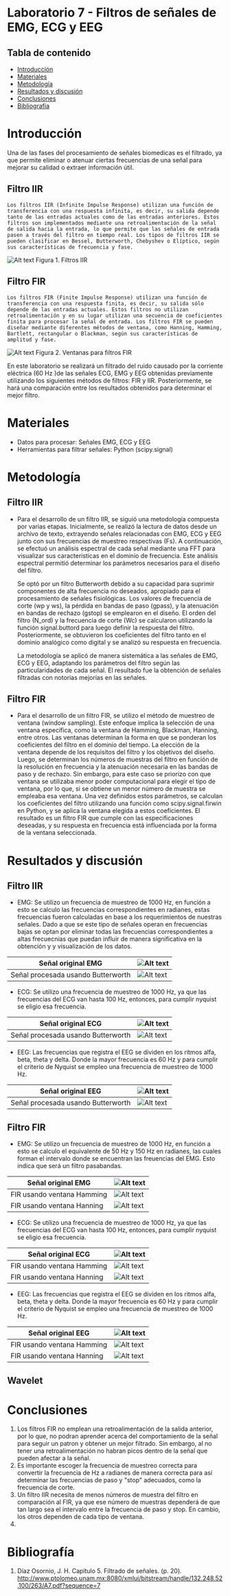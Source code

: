 # Laboratorio 7 - Filtros de señales de EMG, ECG y EEG

## Tabla de contenido
- [Introducción](#Introducción)
- [Materiales](#Materiales)
- [Metodología](#Metodología)
- [Resultados y discusión](#Resultadosydiscusión)
- [Conclusiones](#Conclusiones) 
- [Bibliografía](#Bibliografía)

# Introducción 
Una de las fases del procesamiento de señales biomedicas es el filtrado, ya que permite eliminar o atenuar ciertas frecuencias de una señal para mejorar su calidad o extraer información útil.
## Filtro IIR
    Los filtros IIR (Infinite Impulse Response) utilizan una función de transferencia con una respuesta infinita, es decir, su salida depende tanto de las entradas actuales como de las entradas anteriores. Estos filtros son implementados mediante una retroalimentación de la señal de salida hacia la entrada, lo que permite que las señales de entrada pasen a través del filtro en tiempo real. Los tipos de filtros IIR se pueden clasificar en Bessel, Butterworth, Chebyshev o Elíptico, según sus características de frecuencia y fase.
   ![Alt text](<Imágenes/Tipos de filtro/IIR.PNG>) 
   Figura 1. Filtros IIR

## Filtro FIR
    Los filtros FIR (Finite Impulse Response) utilizan una función de transferencia con una respuesta finita, es decir, su salida sólo depende de las entradas actuales. Estos filtros no utilizan retroalimentación y en su lugar utilizan una secuencia de coeficientes finita para procesar la señal de entrada. Los filtros FIR se pueden diseñar mediante diferentes métodos de ventana, como Hanning, Hamming, Bartlett, rectangular o Blackman, según sus características de amplitud y fase.
   ![Alt text](<Imágenes/Tipos de filtro/FIR.PNG>)
   Figura 2. Ventanas para filtros FIR

En este laboratorio se realizará un filtrado del ruido causado por la corriente eléctrica (60 Hz )de las señales ECG, EMG y EEG obtenidas previamente utilizando los siguientes métodos de filtros: FIR y IIR. Posteriormente, se hará una comparación entre los resultados obtenidos para determinar el mejor filtro.

# Materiales
- Datos para procesar: Señales EMG, ECG y EEG
- Herramientas para filtrar señales: Python (scipy.signal)

# Metodología
## Filtro IIR
- Para el desarrollo de un filtro IIR, se siguió una metodología compuesta por varias etapas. Inicialmente, se realizó la lectura de datos desde un archivo de texto, extrayendo señales relacionadas con EMG, ECG y EEG junto con sus frecuencias de muestreo respectivas (Fs). A continuación, se efectuó un análisis espectral de cada señal mediante una FFT para visualizar sus características en el dominio de frecuencia. Este análisis espectral permitió determinar los parámetros necesarios para el diseño del filtro.

  Se optó por un filtro Butterworth debido a su capacidad para suprimir componentes de alta frecuencia no deseados, apropiado para el procesamiento de señales fisiológicas. Los valores de frecuencia de corte (wp y ws), la pérdida en bandas de paso (gpass), y la atenuación en bandas de rechazo (gstop) se emplearon en el diseño. El orden del filtro (N_ord) y la frecuencia de corte (Wc) se calcularon utilizando la función signal.buttord para luego definir la respuesta del filtro. Posteriormente, se obtuvieron los coeficientes del filtro tanto en el dominio analógico como digital y se analizó su respuesta en frecuencia.

  La metodología se aplicó de manera sistemática a las señales de EMG, ECG y EEG, adaptando los parámetros del filtro según las particularidades de cada señal. El resultado fue la obtención de señales filtradas con notorias mejorías en las señales.
## Filtro FIR
- Para el desarrollo de un filtro FIR, se utilizo el método de muestreo de ventana (window sampling). Este enfoque implica la selección de una ventana específica, como la ventana de Hamming, Blackman, Hanning, entre otros. Las ventanas determinan la forma en que se ponderan los coeficientes del filtro en el dominio del tiempo. La elección de la ventana depende de los requisitos del filtro y los objetivos del diseño. Luego, se determinan los números de muestras del filtro en función de la resolución en frecuencia y la atenuación necesaria en las bandas de paso y de rechazo. Sin embargo, para este caso se priorizo con que ventana se utilizaba menor poder computacional para elegir el tipo de ventana, por lo que, si se obtiene un menor número de muestra se empleaba esa ventana. Una vez definidos estos parámetros, se calculan los coeficientes del filtro utilizando una función como scipy.signal.firwin en Python, y se aplica la ventana elegida a estos coeficientes.
  El resultado es un filtro FIR que cumple con las especificaciones deseadas, y su respuesta en frecuencia está influenciada por la forma de la ventana seleccionada.
# Resultados y discusión
## Filtro IIR
- EMG: Se utilizo un frecuencia de muestreo de 1000 Hz, en función a esto se calculo las frecuencias correspondientes en radianes, estas frecuencias fueron calculadas en base a los requerimientos de nuestras señales. Dado a que se este tipo de señales operan en frecuencias bajas se optan por eliminar todas las frecuencias correspondientes a altas frecuecnias que puedan influir de manera significativa en la obtención y y visualización de los datos.

| Señal original EMG|![Alt text](<Imágenes/Tipos de filtro/IIR imagenes/IIR EMG sin procesar.png>)  | 
|----------|----------|
| Señal procesada usando Butterworth | ![Alt text](<Imágenes/Tipos de filtro/IIR imagenes/IIR EMG procesada.png>)| 

- ECG: Se utilizo una frecuencia de muestreo de 1000 Hz, ya que las frecuencias del ECG van hasta 100 Hz, entonces, para cumplir nyquist se eligio esa frecuencia.

| Señal original ECG|![Alt text](<Imágenes/Tipos de filtro/IIR imagenes/IIR ECG sin procesar.png>)
|----------|----------|
| Señal procesada usando Butterworth  | ![Alt text](<Imágenes/Tipos de filtro/IIR imagenes/IIR ECG procesada.png>)
- EEG: Las frecuencias que registra el EEG se dividen en los ritmos alfa, beta, theta y delta. Donde la mayor frecuencia es 60 Hz y para cumplir el criterio de Nyquist se empleo una frecuencia de muestreo de 1000 Hz.

| Señal original EEG|![Alt text](<Imágenes/Tipos de filtro/IIR imagenes/IIR EEG sin procesar.png>)
|----------|----------|
| Señal procesada usando Butterworth | ![Alt text](<Imágenes/Tipos de filtro/IIR imagenes/IIR EEG procesada.png>)

## Filtro FIR
- EMG: Se utilizo un frecuencia de muestreo de 1000 Hz, en función a esto se calculo el equivalente de 50 Hz y 150 Hz en radianes, las cuales forman el intervalo donde se encuentran las freuencias del EMG. Esto indica que será un filtro pasabandas.

| Señal original EMG|![Alt text](<Imágenes/Tipos de filtro/EMG_original_FIR.png>)  | 
|----------|----------|
| FIR usando ventana Hamming | ![Alt text](<Imágenes/Tipos de filtro/FIR_hamm_EMG.png>)| 
| FIR usando ventana Hanning | ![Alt text](<Imágenes/Tipos de filtro/FIR_hann_EMG.png>)  |

- ECG: Se utilizo una frecuencia de muestreo de 1000 Hz, ya que las frecuencias del ECG van hasta 100 Hz, entonces, para cumplir nyquist se eligio esa frecuencia.

| Señal original ECG|![Alt text](<Imágenes/Tipos de filtro/ECG.png>)
|----------|----------|
| FIR usando ventana Hamming | ![Alt text](<Imágenes/Tipos de filtro/FIR_hamm_ECG.png>)
| FIR usando ventana Hanning | ![Alt text](<Imágenes/Tipos de filtro/FIR_hann_ECG.png>)

- EEG: Las frecuencias que registra el EEG se dividen en los ritmos alfa, beta, theta y delta. Donde la mayor frecuencia es 60 Hz y para cumplir el criterio de Nyquist se empleo una frecuencia de muestreo de 1000 Hz.

| Señal original EEG|![Alt text](<Imágenes/Tipos de filtro/EEG.png>)
|----------|----------|
| FIR usando ventana Hamming | ![Alt text](<Imágenes/Tipos de filtro/FIR_hamm_EEG.png>)
| FIR usando ventana Hanning | ![Alt text](<Imágenes/Tipos de filtro/FIR_hann_EEG.png>)

## Wavelet
# Conclusiones
1. Los filtros FIR no emplean una retroalimentación de la salida anterior, por lo que, no podran aprender acerca del comportamiento de la señal para seguir un patron y obtener un mejor filtrado. Sin embargo, al no tener una retroalimentación no habran picos dentro de la señal que pueden afectar a la señal.
2. Es importante escoger la frecuencia de muestreo correcta para convertir la frecuencia de Hz a radianes de manera correcta para así determinar las frecuencias de paso y "stop" adecuados, como la frecuencia de corte.
3. Un filtro IIR necesita de menos números de muestra del filtro en comparación al FIR, ya que ese número de muestras dependerá de que tan largo sea el intervalo entre la frecuencia de paso y stop. En cambio, los otros dependen de cada tipo de ventana.
4.
# Bibliografía
1. Díaz Osornio, J. H. Capítulo 5. Filtrado de señales. (p. 20). http://www.ptolomeo.unam.mx:8080/xmlui/bitstream/handle/132.248.52.100/263/A7.pdf?sequence=7
